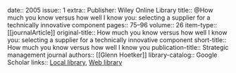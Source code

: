 date:: 2005
issue:: 1
extra:: Publisher: Wiley Online Library
title:: @How much you know versus how well I know you: selecting a supplier for a technically innovative component
pages:: 75–96
volume:: 26
item-type:: [[journalArticle]]
original-title:: How much you know versus how well I know you: selecting a supplier for a technically innovative component
short-title:: How much you know versus how well I know you
publication-title:: Strategic management journal
authors:: [[Glenn Hoetker]]
library-catalog:: Google Scholar
links:: [Local library](zotero://select/library/items/E2IN9243), [Web library](https://www.zotero.org/users/6520516/items/E2IN9243)
